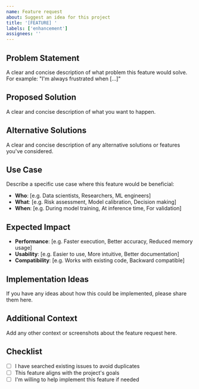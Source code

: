 ```yaml
---
name: Feature request
about: Suggest an idea for this project
title: '[FEATURE] '
labels: ['enhancement']
assignees: ''
---
```


## Problem Statement
A clear and concise description of what problem this feature would solve. For example: "I'm always frustrated when [...]"

## Proposed Solution
A clear and concise description of what you want to happen.

## Alternative Solutions
A clear and concise description of any alternative solutions or features you've considered.

## Use Case
Describe a specific use case where this feature would be beneficial:
- **Who**: [e.g. Data scientists, Researchers, ML engineers]
- **What**: [e.g. Risk assessment, Model calibration, Decision making]
- **When**: [e.g. During model training, At inference time, For validation]

## Expected Impact
- **Performance**: [e.g. Faster execution, Better accuracy, Reduced memory usage]
- **Usability**: [e.g. Easier to use, More intuitive, Better documentation]
- **Compatibility**: [e.g. Works with existing code, Backward compatible]

## Implementation Ideas
If you have any ideas about how this could be implemented, please share them here.

## Additional Context
Add any other context or screenshots about the feature request here.

## Checklist
- [ ] I have searched existing issues to avoid duplicates
- [ ] This feature aligns with the project's goals
- [ ] I'm willing to help implement this feature if needed
